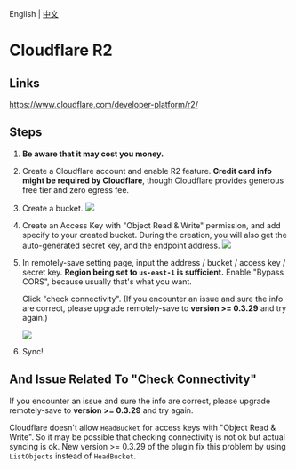 English | [中文](/docs/remote_services/s3_cloudflare_r2/README.zh-cn.md)

# Cloudflare R2

## Links

<https://www.cloudflare.com/developer-platform/r2/>

## Steps

1. **Be aware that it may cost you money.**
2. Create a Cloudflare account and enable R2 feature. **Credit card info might be required by Cloudflare**, though Cloudflare provides generous free tier and zero egress fee.
3. Create a bucket.
   ![](./s3_cloudflare_r2_create_bucket.png)
4. Create an Access Key with "Object Read & Write" permission, and add specify to your created bucket. During the creation, you will also get the auto-generated secret key, and the endpoint address.
   ![](./s3_cloudflare_r2_create_api_token.png)
5. In remotely-save setting page, input the address / bucket / access key / secret key. **Region being set to `us-east-1` is sufficient.** Enable "Bypass CORS", because usually that's what you want.

   Click "check connectivity". (If you encounter an issue and sure the info are correct, please upgrade remotely-save to **version >= 0.3.29** and try again.)

   ![](./s3_cloudflare_r2_rs_settings.png)

6. Sync!

## And Issue Related To "Check Connectivity"

If you encounter an issue and sure the info are correct, please upgrade remotely-save to **version >= 0.3.29** and try again.

Cloudflare doesn't allow `HeadBucket` for access keys with "Object Read & Write". So it may be possible that checking connectivity is not ok but actual syncing is ok. New version >= 0.3.29 of the plugin fix this problem by using `ListObjects` instead of `HeadBucket`.
